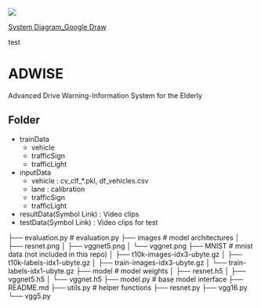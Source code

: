 
<img src="https://docs.google.com/drawings/d/1xSuijiu-CvhSJvg79Gl82rKOAH6X8lPy-HQkul30kFs/pub?w=960&amp;h=720">

[System Diagram_Google Draw](https://docs.google.com/drawings/d/1xSuijiu-CvhSJvg79Gl82rKOAH6X8lPy-HQkul30kFs/edit?usp=sharing)

test

# ADWISE
Advanced Drive Warning-Information System for the Elderly



## Folder
- trainData
	- vehicle
	- trafficSign
	- trafficLight
- inputData
	- vehicle : cv_clf_*.pkl, df_vehicles.csv
	- lane : calibration 
	- trafficSign
	- trafficLight
- resultData(Symbol Link) : Video clips
- testData(Symbol Link) : Video clips for test

├── evaluation.py # evaluation.py
├── images # model architectures
│   ├── resnet.png
│   ├── vggnet5.png
│   └── vggnet.png
├── MNIST # mnist data (not included in this repo)
│   ├── t10k-images-idx3-ubyte.gz
│   ├── t10k-labels-idx1-ubyte.gz
│   ├── train-images-idx3-ubyte.gz
│   └── train-labels-idx1-ubyte.gz
├── model # model weights
│   ├── resnet.h5
│   ├── vggnet5.h5
│   └── vggnet.h5
├── model.py # base model interface
├── README.md
├── utils.py # helper functions
├── resnet.py
├── vgg16.py
└── vgg5.py
